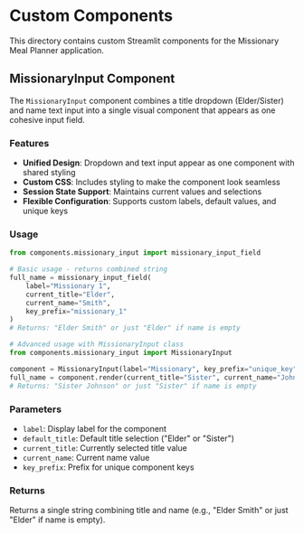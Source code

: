 # Custom Components

This directory contains custom Streamlit components for the Missionary Meal Planner application.

## MissionaryInput Component

The `MissionaryInput` component combines a title dropdown (Elder/Sister) and name text input into a single visual component that appears as one cohesive input field.

### Features

- **Unified Design**: Dropdown and text input appear as one component with shared styling
- **Custom CSS**: Includes styling to make the component look seamless
- **Session State Support**: Maintains current values and selections
- **Flexible Configuration**: Supports custom labels, default values, and unique keys

### Usage

```python
from components.missionary_input import missionary_input_field

# Basic usage - returns combined string
full_name = missionary_input_field(
    label="Missionary 1",
    current_title="Elder",
    current_name="Smith",
    key_prefix="missionary_1"
)
# Returns: "Elder Smith" or just "Elder" if name is empty

# Advanced usage with MissionaryInput class
from components.missionary_input import MissionaryInput

component = MissionaryInput(label="Missionary", key_prefix="unique_key")
full_name = component.render(current_title="Sister", current_name="Johnson")
# Returns: "Sister Johnson" or just "Sister" if name is empty
```

### Parameters

- `label`: Display label for the component
- `default_title`: Default title selection ("Elder" or "Sister")
- `current_title`: Currently selected title value
- `current_name`: Current name value
- `key_prefix`: Prefix for unique component keys

### Returns

Returns a single string combining title and name (e.g., "Elder Smith" or just "Elder" if name is empty).
